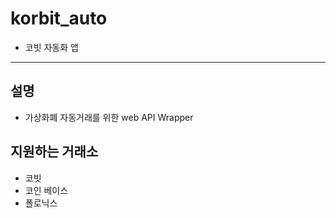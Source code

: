 # korbit_auto
* 코빗 자동화 앱

---

## 설명
* 가상화폐 자동거래를 위한 web API Wrapper

## 지원하는 거래소
* 코빗
* 코인 베이스
* 폴로닉스
